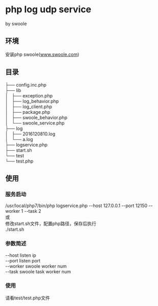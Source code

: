 # php log udp service 
by swoole

## 环境
安装php swoole(www.swoole.com)

## 目录
├── config.inc.php  
├── lib  
│   ├── exception.php  
│   ├── log_behavior.php  
│   ├── log_client.php  
│   ├── package.php  
│   ├── swoole_behavior.php  
│   └── swoole_service.php  
├── log  
│   ├── 2016120810.log  
│   └── a.log  
├── logservice.php  
├── start.sh  
└── test  
    └── test.php  
  
## 使用
### 服务启动
/usr/local/php7/bin/php logservice.php --host 127.0.0.1 --port 12150 --worker 1 --task 2  
或  
修改start.sh文件，配置php路径，保存后执行  
./start.sh  

### 参数简述
--host listen ip  
--port listen port  
--worker swoole worker num  
--task swoole task worker num  

### 使用
请看test/test.php文件  
